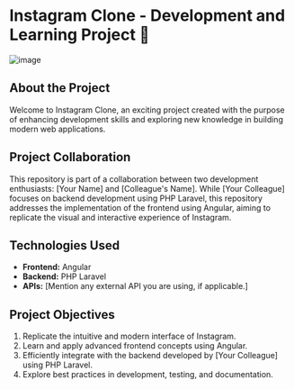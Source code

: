 # Instagram Clone - Development and Learning Project 🚀
![image](https://github.com/possolli/instagram-front/assets/147679833/325905a0-a54a-4bfb-b4e7-909222149135)


## About the Project

Welcome to Instagram Clone, an exciting project created with the purpose of enhancing development skills and exploring new knowledge in building modern web applications.

## Project Collaboration

This repository is part of a collaboration between two development enthusiasts: [Your Name] and [Colleague's Name]. While [Your Colleague] focuses on backend development using PHP Laravel, this repository addresses the implementation of the frontend using Angular, aiming to replicate the visual and interactive experience of Instagram.

## Technologies Used

- **Frontend:** Angular
- **Backend:** PHP Laravel
- **APIs:** [Mention any external API you are using, if applicable.]

## Project Objectives

1. Replicate the intuitive and modern interface of Instagram.
2. Learn and apply advanced frontend concepts using Angular.
3. Efficiently integrate with the backend developed by [Your Colleague] using PHP Laravel.
4. Explore best practices in development, testing, and documentation.

